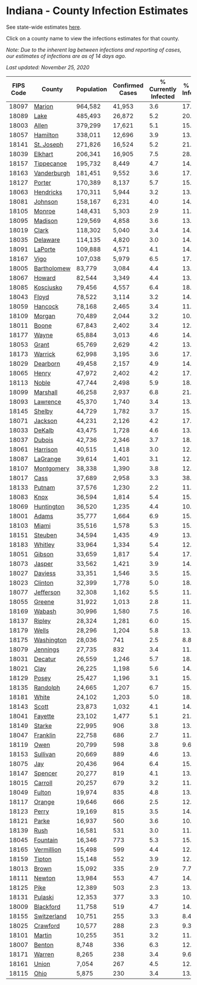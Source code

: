 # Indiana - County Infection Estimates

See state-wide estimates [here](/infections/us-in).

Click on a county name to view the infections estimates for that county.

*Note: Due to the inherent lag between infections and reporting of cases, our estimates of infections are as of 14 days ago.*

*Last updated: November 25, 2020*

|   FIPS Code |                     County |   Population |   Confirmed Cases |   % Currently Infected |   % Total Infected |
|-------------|----------------------------|--------------|-------------------|------------------------|--------------------|
|       18097 |           [Marion](marion) |      964,582 |            41,953 |                    3.6 |               17.1 |
|       18089 |               [Lake](lake) |      485,493 |            26,872 |                    5.2 |               20.0 |
|       18003 |             [Allen](allen) |      379,299 |            17,621 |                    5.1 |               15.9 |
|       18057 |       [Hamilton](hamilton) |      338,011 |            12,696 |                    3.9 |               13.1 |
|       18141 |   [St. Joseph](st.-joseph) |      271,826 |            16,524 |                    5.2 |               21.0 |
|       18039 |         [Elkhart](elkhart) |      206,341 |            16,905 |                    7.5 |               28.0 |
|       18157 |   [Tippecanoe](tippecanoe) |      195,732 |             8,449 |                    4.7 |               14.0 |
|       18163 | [Vanderburgh](vanderburgh) |      181,451 |             9,552 |                    3.6 |               17.5 |
|       18127 |           [Porter](porter) |      170,389 |             8,137 |                    5.7 |               15.9 |
|       18063 |     [Hendricks](hendricks) |      170,311 |             5,944 |                    3.2 |               13.1 |
|       18081 |         [Johnson](johnson) |      158,167 |             6,231 |                    4.0 |               14.6 |
|       18105 |           [Monroe](monroe) |      148,431 |             5,303 |                    2.9 |               11.8 |
|       18095 |         [Madison](madison) |      129,569 |             4,858 |                    3.6 |               13.3 |
|       18019 |             [Clark](clark) |      118,302 |             5,040 |                    3.4 |               14.9 |
|       18035 |       [Delaware](delaware) |      114,135 |             4,820 |                    3.0 |               14.5 |
|       18091 |         [LaPorte](laporte) |      109,888 |             4,571 |                    4.1 |               14.3 |
|       18167 |               [Vigo](vigo) |      107,038 |             5,979 |                    6.5 |               17.9 |
|       18005 | [Bartholomew](bartholomew) |       83,779 |             3,084 |                    4.4 |               13.3 |
|       18067 |           [Howard](howard) |       82,544 |             3,349 |                    4.4 |               13.8 |
|       18085 |     [Kosciusko](kosciusko) |       79,456 |             4,557 |                    6.4 |               18.5 |
|       18043 |             [Floyd](floyd) |       78,522 |             3,114 |                    3.2 |               14.0 |
|       18059 |         [Hancock](hancock) |       78,168 |             2,465 |                    3.4 |               11.5 |
|       18109 |           [Morgan](morgan) |       70,489 |             2,044 |                    3.2 |               10.4 |
|       18011 |             [Boone](boone) |       67,843 |             2,402 |                    3.4 |               12.8 |
|       18177 |             [Wayne](wayne) |       65,884 |             3,013 |                    4.6 |               14.9 |
|       18053 |             [Grant](grant) |       65,769 |             2,629 |                    4.2 |               13.5 |
|       18173 |         [Warrick](warrick) |       62,998 |             3,195 |                    3.6 |               17.1 |
|       18029 |       [Dearborn](dearborn) |       49,458 |             2,157 |                    4.9 |               14.9 |
|       18065 |             [Henry](henry) |       47,972 |             2,402 |                    4.2 |               17.0 |
|       18113 |             [Noble](noble) |       47,744 |             2,498 |                    5.9 |               18.2 |
|       18099 |       [Marshall](marshall) |       46,258 |             2,937 |                    6.8 |               21.5 |
|       18093 |       [Lawrence](lawrence) |       45,370 |             1,740 |                    3.4 |               13.7 |
|       18145 |           [Shelby](shelby) |       44,729 |             1,782 |                    3.7 |               15.0 |
|       18071 |         [Jackson](jackson) |       44,231 |             2,126 |                    4.2 |               17.3 |
|       18033 |           [DeKalb](dekalb) |       43,475 |             1,728 |                    4.6 |               13.1 |
|       18037 |           [Dubois](dubois) |       42,736 |             2,346 |                    3.7 |               18.9 |
|       18061 |       [Harrison](harrison) |       40,515 |             1,418 |                    3.0 |               12.5 |
|       18087 |       [LaGrange](lagrange) |       39,614 |             1,401 |                    3.1 |               12.2 |
|       18107 |   [Montgomery](montgomery) |       38,338 |             1,390 |                    3.8 |               12.5 |
|       18017 |               [Cass](cass) |       37,689 |             2,958 |                    3.3 |               38.0 |
|       18133 |           [Putnam](putnam) |       37,576 |             1,230 |                    2.2 |               11.2 |
|       18083 |               [Knox](knox) |       36,594 |             1,814 |                    5.4 |               15.7 |
|       18069 |   [Huntington](huntington) |       36,520 |             1,235 |                    4.4 |               10.5 |
|       18001 |             [Adams](adams) |       35,777 |             1,664 |                    6.9 |               15.0 |
|       18103 |             [Miami](miami) |       35,516 |             1,578 |                    5.3 |               15.1 |
|       18151 |         [Steuben](steuben) |       34,594 |             1,435 |                    4.9 |               13.9 |
|       18183 |         [Whitley](whitley) |       33,964 |             1,334 |                    5.4 |               12.7 |
|       18051 |           [Gibson](gibson) |       33,659 |             1,817 |                    5.4 |               17.1 |
|       18073 |           [Jasper](jasper) |       33,562 |             1,421 |                    3.9 |               14.0 |
|       18027 |         [Daviess](daviess) |       33,351 |             1,546 |                    3.5 |               15.3 |
|       18023 |         [Clinton](clinton) |       32,399 |             1,778 |                    5.0 |               18.9 |
|       18077 |     [Jefferson](jefferson) |       32,308 |             1,162 |                    5.5 |               11.7 |
|       18055 |           [Greene](greene) |       31,922 |             1,013 |                    2.8 |               11.6 |
|       18169 |           [Wabash](wabash) |       30,996 |             1,580 |                    7.5 |               16.3 |
|       18137 |           [Ripley](ripley) |       28,324 |             1,281 |                    6.0 |               15.7 |
|       18179 |             [Wells](wells) |       28,296 |             1,204 |                    5.8 |               13.9 |
|       18175 |   [Washington](washington) |       28,036 |               741 |                    2.5 |                8.8 |
|       18079 |       [Jennings](jennings) |       27,735 |               832 |                    3.4 |               11.0 |
|       18031 |         [Decatur](decatur) |       26,559 |             1,246 |                    5.7 |               18.5 |
|       18021 |               [Clay](clay) |       26,225 |             1,198 |                    5.6 |               14.1 |
|       18129 |             [Posey](posey) |       25,427 |             1,196 |                    3.1 |               15.6 |
|       18135 |       [Randolph](randolph) |       24,665 |             1,207 |                    6.7 |               15.9 |
|       18181 |             [White](white) |       24,102 |             1,203 |                    5.0 |               18.0 |
|       18143 |             [Scott](scott) |       23,873 |             1,032 |                    4.1 |               14.7 |
|       18041 |         [Fayette](fayette) |       23,102 |             1,477 |                    5.1 |               21.3 |
|       18149 |           [Starke](starke) |       22,995 |               906 |                    3.8 |               13.2 |
|       18047 |       [Franklin](franklin) |       22,758 |               686 |                    2.7 |               11.3 |
|       18119 |               [Owen](owen) |       20,799 |               598 |                    3.8 |                9.6 |
|       18153 |       [Sullivan](sullivan) |       20,669 |               889 |                    4.6 |               13.8 |
|       18075 |                 [Jay](jay) |       20,436 |               964 |                    6.4 |               15.5 |
|       18147 |         [Spencer](spencer) |       20,277 |               819 |                    4.1 |               13.1 |
|       18015 |         [Carroll](carroll) |       20,257 |               679 |                    3.2 |               11.8 |
|       18049 |           [Fulton](fulton) |       19,974 |               835 |                    4.8 |               13.9 |
|       18117 |           [Orange](orange) |       19,646 |               666 |                    2.5 |               12.9 |
|       18123 |             [Perry](perry) |       19,169 |               815 |                    3.5 |               14.7 |
|       18121 |             [Parke](parke) |       16,937 |               560 |                    3.6 |               10.5 |
|       18139 |               [Rush](rush) |       16,581 |               531 |                    3.0 |               11.0 |
|       18045 |       [Fountain](fountain) |       16,346 |               773 |                    5.3 |               15.1 |
|       18165 |   [Vermillion](vermillion) |       15,498 |               599 |                    4.4 |               12.2 |
|       18159 |           [Tipton](tipton) |       15,148 |               552 |                    3.9 |               12.2 |
|       18013 |             [Brown](brown) |       15,092 |               335 |                    2.9 |                7.7 |
|       18111 |           [Newton](newton) |       13,984 |               553 |                    4.7 |               14.5 |
|       18125 |               [Pike](pike) |       12,389 |               503 |                    2.3 |               13.4 |
|       18131 |         [Pulaski](pulaski) |       12,353 |               377 |                    3.3 |               10.8 |
|       18009 |     [Blackford](blackford) |       11,758 |               519 |                    4.7 |               14.2 |
|       18155 | [Switzerland](switzerland) |       10,751 |               255 |                    3.3 |                8.4 |
|       18025 |       [Crawford](crawford) |       10,577 |               288 |                    2.3 |                9.3 |
|       18101 |           [Martin](martin) |       10,255 |               351 |                    3.2 |               11.3 |
|       18007 |           [Benton](benton) |        8,748 |               336 |                    6.3 |               12.7 |
|       18171 |           [Warren](warren) |        8,265 |               238 |                    3.4 |                9.6 |
|       18161 |             [Union](union) |        7,054 |               267 |                    4.5 |               12.8 |
|       18115 |               [Ohio](ohio) |        5,875 |               230 |                    3.4 |               13.5 |